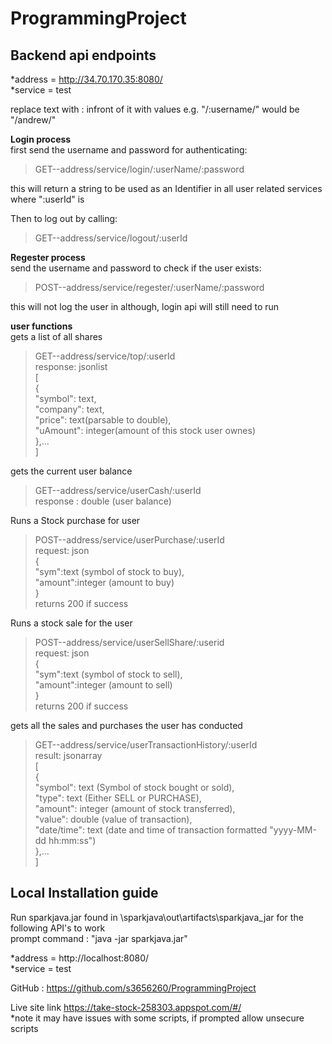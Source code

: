 # ProgrammingProject  

Backend api endpoints
-----------------------------------------
*address = http://34.70.170.35:8080/  
*service = test  

replace text with : infront of it with values e.g. "/:username/" would be "/andrew/"  

**Login process**  
first send the username and password for authenticating:  
>GET--address/service/login/:userName/:password  
  
this will return a string to be used as an Identifier in all user related services where ":userId" is  
  
Then to log out by calling:  
>GET--address/service/logout/:userId
  
**Regester process**  
send the username and password to check if the user exists:  
>POST--address/service/regester/:userName/:password  
  
this will not log the user in although, login api will still need to run  
  
**user functions**  
gets a list of all shares  
>GET--address/service/top/:userId  
response: jsonlist  
[  
    {  
        "symbol": text,  
        "company": text,  
        "price": text(parsable to double),  
        "uAmount": integer(amount of this stock user ownes)  
    },...  
]  
  
gets the current user balance  
>GET--address/service/userCash/:userId  
response : double (user balance) 
  
Runs a Stock purchase for user  
>POST--address/service/userPurchase/:userId  
request: json  
{  
	"sym":text (symbol of stock to buy),  
	"amount":integer (amount to buy)  
}  
returns 200 if success  
  
Runs a stock sale for the user
>POST--address/service/userSellShare/:userid  
request: json  
{  
	"sym":text (symbol of stock to sell),  
	"amount":integer (amount to sell)  
}  
returns 200 if success  
  
gets all the sales and purchases the user has conducted
>GET--address/service/userTransactionHistory/:userId  
result: jsonarray  
[  
    {  
        "symbol": text (Symbol of stock bought or sold),  
        "type": text (Either SELL or PURCHASE),  
        "amount": integer (amount of stock transferred),  
        "value": double (value of transaction),  
        "date/time": text (date and time of transaction formatted "yyyy-MM-dd hh:mm:ss")  
    },...  
]  
  
Local Installation guide
-----------------------------------------
Run sparkjava.jar found in \sparkjava\out\artifacts\sparkjava_jar for the following API's to work  
prompt command : "java -jar sparkjava.jar" 
  
*address = http://localhost:8080/  
*service = test  
  
GitHub : https://github.com/s3656260/ProgrammingProject  
  
Live site link https://take-stock-258303.appspot.com/#/  
*note it may have issues with some scripts, if prompted allow unsecure scripts    

